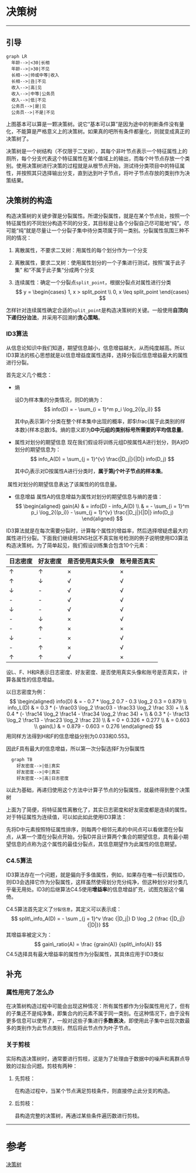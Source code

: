 # 决策树

---

## 引导

```mermaid
graph LR
  年龄-->|<30|长相
  年龄-->|>30|不见
  长相-->|帅或中等|收入
  长相-->|丑|不见
  收入-->|高|见
  收入-->|中等|公务员
  收入-->|低|不见
  公务员-->|是|见
  公务员-->|不是|不见
```

上图基本可以算是一颗决策树。说它“基本可以算”是因为途中的判断条件没有量化，不能算是严格意义上的决策树。如果真的吧所有条件都量化，则就变成真正的决策树了。

决策树是一个树结构（不仅限于二叉树），其每个非叶节点表示一个特征属性上的厕所，每个分支代表这个特征属性在某个值域上的输出，而每个叶节点存放一个类别。使用决策树进行决策的过程就是从根节点开始，测试待分类项目中的特征属性，并按照其只选择输出分支，直到达到叶子节点，将叶子节点存放的类别作为决策结果。

## 决策树的构造

构造决策树的关键步骤是分裂属性。所谓分裂属性，就是在某个节点处，按照一个特征属性的不同划分构造不同的分支，其目标是让各个分裂自己尽可能地“纯”。尽可能“纯”就是尽量让一个分裂子集中待分类项属于同一类别。分裂属性氛围三种不同的情况：

1. 离散属性，不要求二叉树：用属性的每个划分作为一个分支

2. 离散属性，要求二叉树：使用属性划分的一个子集进行测试，按照“属于此子集” 和“不属于此子集“分成两个分支

3. 连续属性：确定一个分裂点`split_point`，根据分裂点对属性进行分类
$$
y = 
\begin{cases}
  1, x > split_point \\
  0, x \leq  split_point
\end{cases}
$$

怎样针对连续属性确定合适的`split_point`是构造决策树的关键。一般使用**自顶向下递归分治法**，并采用不回溯的**贪心策略**。

### ID3算法

从信息论知识中我们知道，期望信息越小，信息增益越大，从而纯度越高。所以ID3算法的核心思想就是以信息增益度属性选择，选择分裂后信息增益最大的属性进行分裂。

首先定义几个概念：

- 熵

  设D为样本集的分类情况，则D的熵为：
$$
info(D) = - \sum_{i = 1}^m p_i \log_2{(p_i)}
$$

  	其中$p_i$表示第i个分类在整个样本集中出现的概率，即$\frac{属于此类别的样本数}{样本总数}$。熵的意义即为**D中元组的类别标号所需要的平均信息量**。

- 属性对划分的期望信息
  现在我们假设将训练元组D按属性A进行划分，则A对D划分的期望信息为：
$$
  info_A(D) = \sum_{j = 1}^{v} \frac{|D_j|}{|D|} info(D_j)
$$

  	其中$D_j$表示对D按属性A进行分类时，**属于第j个叶子节点的样本集**。

​	属性对划分的期望信息表达了该属性的的信息量。

- 信息增益
  属性A的信息增益为属性对划分的期望信息与熵的差值：
$$
\begin{aligned}
gain(A) & = info(D) - info_A(D) \\
		& = - \sum_{i = 1}^m p_i \log_2{(p_i)} - \sum_{j = 1}^{v} \frac{|D_j|}{|D|} info(D_j)
\end{aligned}
$$

ID3算法就是在每次需要分裂时，计算每个属性的增益率，然后选择增疑虑最大的属性进行分裂。下面我们继续用SNS社区不真实账号检测的例子说明使用ID3算法构造决策树。为了简单起见，我们假设训练集合包含10个元素：

| 日志密度 | 好友密度 | 是否使用真实头像 | 账号是否真实 |
| ---- | ---- | -------- | ------ |
| ↑    | ↑    | ×        | ×      |
| ↑    | ↓    | √        | √      |
| ↓    | -    | √        | √      |
| -    | -    | √        | √      |
| ↓    | -    | √        | √      |
| -    | ↓    | ×        | √      |
| -    | ↑    | ×        | ×      |
| ↓    | -    | ×        | √      |
| -    | ↑    | ×        | √      |
| ↑    | ↑    | √        | ×      |

设L、F、H和R表示日志密度、好友密度、是否使用真实头像和账号是否真实，计算各属性的信息增益。

以日志密度为例：
$$
\begin{aligned}
    info(D)   & = - 0.7 * \log_2 0.7 - 0.3 \log_2 0.3 = 0.879 \\
    info_L(D) & = 0.3 * (- \frac03 \log_2 \frac03 - \frac33 \log_2 \frac 33) + \\
    & 0.4 * (- \frac14 \log_2 \frac14 - \frac34 \log_2 \frac 34) + \\
    & 0.3 * (- \frac13 \log_2 \frac13 - \frac23 \log_2 \frac 23) \\
    		  & = 0 + 0.326 + 0.277 \\
    		  & = 0.603 \\
    gain(L)    & = 0.879 - 0.603 = 0.276
  \end{aligned}
$$
用同样方法得到H和F的信息增益分别为0.033和0.553。

因此F具有最大的信息增益，所以第一次分裂选择F为分裂属性

```mermaid
  graph TB
    好友密度-->|低|真实
    好友密度-->|中|真实
    好友密度-->|高|日志密度
```

以此为基础，再递归使用这个方法中计算子节点的分裂属性，就最终得到整个决策树

上面为了简便，将特征属性离散化了，其实日志密度和好友密度都是连续的属性。对于特征属性为连续值，可以如此如此使用ID3算法：

先将D中元素按照特征属性排序，则每两个相邻元素的中间点可以看做潜在分裂点，从第一个潜在分裂点开始，分裂D并且计算两个集合的期望信息，具有最小期望信息的点称为这个属性的最佳分裂点，其信息期望作为此属性的信息期望。

### C4.5算法

ID3算法存在一个问题，就是偏向于多值属性，例如，如果存在唯一标识属性ID，则ID3会选择它作为分裂属性，这样虽然使得划分充分纯净，但这种划分对分类几乎毫无用处。ID3的后继算法C4.5使用**增益率**的信息增益扩充，试图克服这个偏倚。

C4.5算法首先定义了`分裂信息`，其定义可以表示成：
$$
split\_info_A(D) = - \sum _{j = 1}^v \frac {|D_j|} D \log _2 {\frac {|D_j|} {|D|}}
$$
其增益率被定义为：
$$
gain\_ratio(A) = \frac {grain(A)} {split\_info(A)}
$$
C4.5选择具有最大增益率的属性作为分裂属性，其具体应用于ID3类似

## 补充

### 属性用完了怎么办

在决策树构造过程中可能会出现这种情况：所有属性都作为分裂属性用光了，但有的子集还不是纯净集，即集合内的元素不属于同一类别。在这种情况下，由于没有更多信息可以使用了，一般对这些子集进行**多数表决**，即使用此子集中出现次数最多的类别作为此节点类别，然后将此节点作为叶子节点。

### 关于剪枝

实际构造决策树时，通常要进行剪枝，这是为了处理由于数据中的噪声和离群点导致的过拟合问题。剪枝有两种：

1. 先剪枝：

   在构造过程中，当某个节点满足剪枝条件，则直接停止此分支的构造。

2. 后剪枝：

   县构造完整的决策树，再通过某些条件遍历数进行剪枝。

---

# 参考

[决策树](http://www.cnblogs.com/leoo2sk/archive/2010/09/19/decision-tree.html)